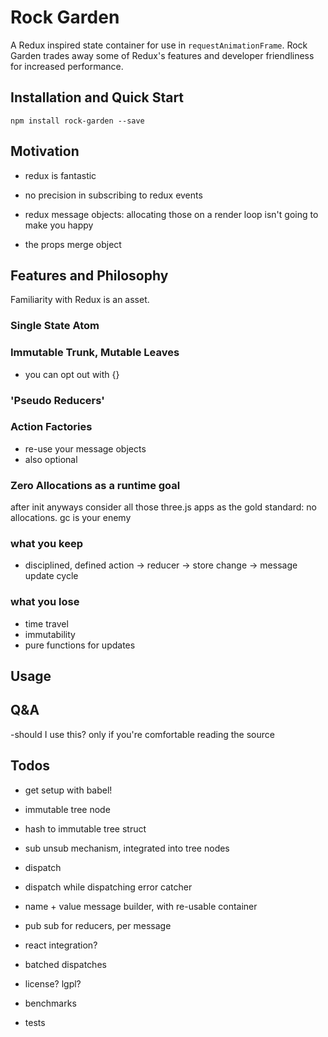 
# Rock Garden

A Redux inspired state container for use in `requestAnimationFrame`. Rock Garden trades away some of Redux's features and developer friendliness for increased performance. 

## Installation and Quick Start

`npm install rock-garden --save`

## Motivation

- redux is fantastic

- no precision in subscribing to redux events
- redux message objects: allocating those on a render loop isn't going to make you happy
- the props merge object

## Features and Philosophy

Familiarity with Redux is an asset.

### Single State Atom
### Immutable Trunk, Mutable Leaves
- you can opt out with {}

### 'Pseudo Reducers'

### Action Factories
- re-use your message objects
- also optional


### Zero Allocations as a runtime goal
after init anyways
consider all those three.js apps as the gold standard: no allocations. 
gc is your enemy

### what you keep
- disciplined, defined action -> reducer -> store change -> message update cycle

### what you lose
- time travel
- immutability
- pure functions for updates

## Usage


## Q&A
-should I use this? only if you're comfortable reading the source

## Todos

+ get setup with babel!

- immutable tree node
- hash to immutable tree struct
- sub unsub mechanism, integrated into tree nodes
- dispatch
- dispatch while dispatching error catcher
- name + value message builder, with re-usable container
- pub sub for reducers, per message
- react integration?
- batched dispatches

- license? lgpl?
- benchmarks
- tests
